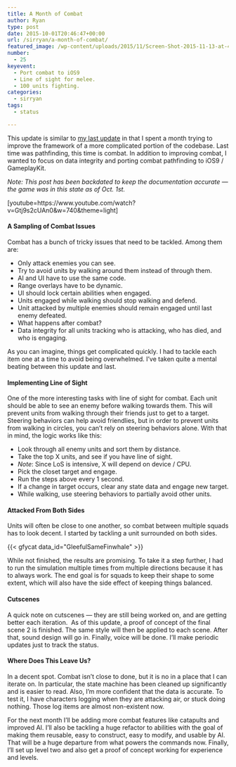 ```yaml
---
title: A Month of Combat
author: Ryan
type: post
date: 2015-10-01T20:46:47+00:00
url: /sirryan/a-month-of-combat/
featured_image: /wp-content/uploads/2015/11/Screen-Shot-2015-11-13-at-4.45.05-PM-e1447451181588.png
number:
  - 25
keyevent:
  - Port combat to iOS9
  - Line of sight for melee.
  - 100 units fighting.
categories:
  - sirryan
tags:
  - status

---
```

This update is similar to <a href="http://battleofbrothers.com/sirryan/a-month-of-pathfinding" target="_blank">my last update</a> in that I spent a month trying to improve the framework of a more complicated portion of the codebase. Last time was pathfinding, this time is combat. In addition to improving combat, I wanted to focus on data integrity and porting combat pathfinding to iOS9 / GameplayKit.

_Note: This post has been backdated to keep the documentation accurate &#8212; the game was in this state as of Oct. 1st._

<!--more-->

<div class="inlineimg">
  [youtube=https://www.youtube.com/watch?v=Gtj9s2cUAn0&w=740&theme=light]
</div>

#### A Sampling of Combat Issues

Combat has a bunch of tricky issues that need to be tackled. Among them are:

  * Only attack enemies you can see.
  * Try to avoid units by walking around them instead of through them.
  * AI and UI have to use the same code.
  * Range overlays have to be dynamic.
  * UI should lock certain abilities when engaged.
  * Units engaged while walking should stop walking and defend.
  * Unit attacked by multiple enemies should remain engaged until last enemy defeated.
  * What happens after combat?
  * Data integrity for all units tracking who is attacking, who has died, and who is engaging.

As you can imagine, things get complicated quickly. I had to tackle each item one at a time to avoid being overwhelmed. I&#8217;ve taken quite a mental beating between this update and last.

#### Implementing Line of Sight

One of the more interesting tasks with line of sight for combat. Each unit should be able to see an enemy before walking towards them. This will prevent units from walking through their friends just to get to a target. Steering behaviors can help avoid friendlies, but in order to prevent units from walking in circles, you can&#8217;t rely on steering behaviors alone. With that in mind, the logic works like this:

  * Look through all enemy units and sort them by distance.
  * Take the top X units, and see if you have line of sight.
  * _Note_: Since LoS is intensive, X will depend on device / CPU.
  * Pick the closet target and engage.
  * Run the steps above every 1 second.
  * If a change in target occurs, clear any state data and engage new target.
  * While walking, use steering behaviors to partially avoid other units.

#### Attacked From Both Sides

Units will often be close to one another, so combat between multiple squads has to look decent. I started by tackling a unit surrounded on both sides.

<div class="inlineimg">
  {{< gfycat data_id="GleefulSameFinwhale" >}}
</div>

While not finished, the results are promising. To take it a step further, I had to run the simulation multiple times from multiple directions because it has to always work. The end goal is for squads to keep their shape to some extent, which will also have the side effect of keeping things balanced.

#### Cutscenes

A quick note on cutscenes &#8212; they are still being worked on, and are getting better each iteration.  As of this update, a proof of concept of the final scene 2 is finished. The same style will then be applied to each scene. After that, sound design will go in. Finally, voice will be done. I&#8217;ll make periodic updates just to track the status.

#### Where Does This Leave Us?

In a decent spot. Combat isn&#8217;t close to done, but it is no in a place that I can iterate on. In particular, the state machine has been cleaned up significantly and is easier to read. Also, I&#8217;m more confident that the data is accurate. To test it, I have characters logging when they are attacking air, or stuck doing nothing. Those log items are almost non-existent now.

For the next month I&#8217;ll be adding more combat features like catapults and improved AI. I&#8217;ll also be tackling a huge refactor to abilities with the goal of making them reusable, easy to construct, easy to modify, and usable by AI. That will be a huge departure from what powers the commands now. Finally, I&#8217;ll set up level two and also get a proof of concept working for experience and levels.